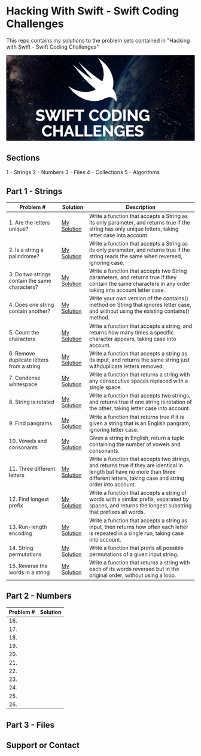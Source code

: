 # Hacking With Swift - Swift Coding Challenges
This repo contains my solutions to the problem sets contained in "Hacking with Swift - Swift Coding Challenges"

![](art/hwscover.png?raw=true)
## Sections
1 - Strings
2 - Numbers
3 - Files
4 - Collections
5 - Algorithms

## Part 1 - Strings
Problem # | Solution | Description
| ------------- | ------------- | ------------- 
| 1. Are the letters unique?| [My Solution](Part%201%20-%20String%20Solutions/Challenge1.playground)|Write a function that accepts a String as its only parameter, and returns true if the string has only unique letters, taking letter case into account.|
| 2. Is a string a palindrome?|[My Solution](Part%201%20-%20String%20Solutions/Challenge2.playground)|Write a function that accepts a String as its only parameter, and returns true if the string reads the same when reversed, ignoring case.|
| 3. Do two strings contain the same characters?|[My Solution](Part%201%20-%20String%20Solutions/Challenge3.playground)|Write a function that accepts two String parameters, and returns true if they contain the same characters in any order taking into account letter case.|
| 4. Does one string contain another?|[My Solution](Part%201%20-%20String%20Solutions/Challenge4.playground)|Write your own version of the contains() method on String that ignores letter case, and without using the existing contains() method.|
| 5. Count the characters|[My Solution](Part%201%20-%20String%20Solutions/Challenge5.playground)|Write a function that accepts a string, and returns how many times a specific character appears, taking case into account.| 
| 6. Remove duplicate letters from a string|[My Solution](Part%201%20-%20String%20Solutions/Challenge6.playground)|Write a function that accepts a string as its input, and returns the same string just withduplicate letters removed.|
| 7. Condense whitespace|[My Solution](Part%201%20-%20String%20Solutions/Challenge7.playground)|Write a function that returns a string with any consecutive spaces replaced with a single space.| 
| 8. String is rotated|[My Solution](Part%201%20-%20String%20Solutions/Challenge8.playground)|Write a function that accepts two strings, and returns true if one string is rotation of the other, taking letter case into account.|
| 9. Find pangrams|[My Solution](Part%201%20-%20String%20Solutions/Challenge9.playground)|Write a function that returns true if it is given a string that is an English pangram, ignoring letter case.| 
| 10. Vowels and consonants|[My Solution](Part%201%20-%20String%20Solutions/Challenge10.playground)|Given a string in English, return a tuple containing the number of vowels and consonants.|
| 11. Three different letters|[My Solution](Part%201%20-%20String%20Solutions/Challenge11.playground)|Write a function that accepts two strings, and returns true if they are identical in length but have no more than three different letters, taking case and string order into account.| 
| 12. Find longest prefix|[My Solution](Part%201%20-%20String%20Solutions/Challenge12.playground)|Write a function that accepts a string of words with a similar prefix, separated by spaces, and returns the longest substring that prefixes all words.|
| 13. Run-length encoding|[My Solution](Part%201%20-%20String%20Solutions/Challenge13.playground)|Write a function that accepts a string as input, then returns how often each letter is repeated in a single run, taking case into account.| 
| 14. String permutations|[My Solution](Part%201%20-%20String%20Solutions/Challenge14.playground)|Write a function that prints all possible permutations of a given input string.|
| 15. Reverse the words in a string|[My Solution](Part%201%20-%20String%20Solutions/Challenge15.playground)|Write a function that returns a string with each of its words reversed but in the original order, without using a loop.| 
## Part 2 - Numbers
Problem # | Solution |
| ------------- | ------------- 
| 16. | | 
| 17. | |
| 18. | | 
| 19. | |
| 20. | | 
| 21. | |
| 22. | | 
| 23. | |
| 24. | | 
| 25. | |
| 26. | |
## Part 3 - Files


## Support or Contact
